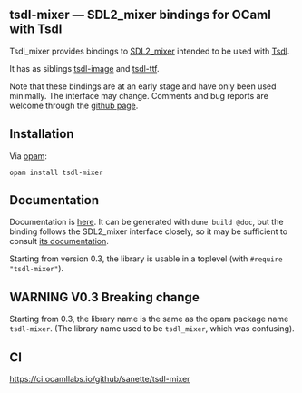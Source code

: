 tsdl-mixer —  SDL2\_mixer bindings for OCaml with Tsdl
------------------------------------------------------

Tsdl\_mixer provides bindings to
[SDL2_mixer](https://wiki.libsdl.org/SDL_mixer/) intended to
be used with [Tsdl](http://erratique.ch/software/tsdl).

It has as siblings [tsdl-image](https://github.com/sanette/tsdl-image)
and [tsdl-ttf](https://github.com/sanette/tsdl-ttf).

Note that these bindings are at an early stage and have only been used
minimally.  The interface may change.  Comments and bug reports are
welcome through the
[github page](https://github.com/sanette/tsdl-mixer).

## Installation

Via [opam](https://opam.ocaml.org/):

    opam install tsdl-mixer

## Documentation

Documentation is
[here](https://sanette.github.io/tsdl-mixer/Mixer/index.html). It can
be generated with `dune build @doc`, but the binding follows the
SDL2_mixer interface closely, so it may be sufficient to consult
[its documentation](https://wiki.libsdl.org/SDL_mixer).

Starting from version 0.3, the library is usable in a toplevel (with
`#require "tsdl-mixer"`).

## WARNING V0.3 Breaking change

Starting from 0.3, the library name is the same as the opam package
name `tsdl-mixer`. (The library name used to be `tsdl_mixer`, which
was confusing).

## CI

https://ci.ocamllabs.io/github/sanette/tsdl-mixer
